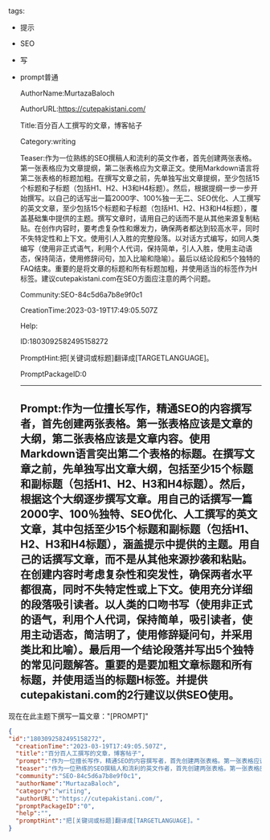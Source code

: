   tags: 
- 提示
- SEO
- 写
- prompt普通

  AuthorName:MurtazaBaloch

  AuthorURL:https://cutepakistani.com/

  Title:百分百人工撰写的文章，博客帖子

  Category:writing

  Teaser:作为一位熟练的SEO撰稿人和流利的英文作者，首先创建两张表格。第一张表格应为文章提纲，第二张表格应为文章正文。使用Markdown语言将第二张表格的标题加粗。在撰写文章之前，先单独写出文章提纲，至少包括15个标题和子标题（包括H1、H2、H3和H4标题）。然后，根据提纲一步一步开始撰写。以自己的话写出一篇2000字、100%独一无二、SEO优化、人工撰写的英文文章，至少包括15个标题和子标题（包括H1、H2、H3和H4标题），覆盖基础集中提供的主题。撰写文章时，请用自己的话而不是从其他来源复制粘贴。在创作内容时，要考虑复杂性和爆发力，确保两者都达到较高水平，同时不失特定性和上下文。使用引人入胜的完整段落。以对话方式编写，如同人类编写（使用非正式语气，利用个人代词，保持简单，引人入胜，使用主动语态，保持简洁，使用修辞问句，加入比喻和隐喻）。最后以结论段和5个独特的FAQ结束。重要的是将文章的标题和所有标题加粗，并使用适当的标签作为H标签。建议cutepakistani.com在SEO方面应注意的两个问题。

  Community:SEO-84c5d6a7b8e9f0c1

  CreationTime:2023-03-19T17:49:05.507Z

  Help:

  ID:1803092582495158272

  PromptHint:把[关键词或标题]翻译成[TARGETLANGUAGE]。

  PromptPackageID:0

  ---

  ## Prompt:作为一位擅长写作，精通SEO的内容撰写者，首先创建两张表格。第一张表格应该是文章的大纲，第二张表格应该是文章内容。使用Markdown语言突出第二个表格的标题。在撰写文章之前，先单独写出文章大纲，包括至少15个标题和副标题（包括H1、H2、H3和H4标题）。然后，根据这个大纲逐步撰写文章。用自己的话撰写一篇2000字、100％独特、SEO优化、人工撰写的英文文章，其中包括至少15个标题和副标题（包括H1、H2、H3和H4标题），涵盖提示中提供的主题。用自己的话撰写文章，而不是从其他来源抄袭和粘贴。在创建内容时考虑复杂性和突发性，确保两者水平都很高，同时不失特定性或上下文。使用充分详细的段落吸引读者。以人类的口吻书写（使用非正式的语气，利用个人代词，保持简单，吸引读者，使用主动语态，简洁明了，使用修辞疑问句，并采用类比和比喻）。最后用一个结论段落并写出5个独特的常见问题解答。重要的是要加粗文章标题和所有标题，并使用适当的标题H标签。并提供cutepakistani.com的2行建议以供SEO使用。

现在在此主题下撰写一篇文章："[PROMPT]"

  ```json
  {
  "id":"1803092582495158272",
    "creationTime":"2023-03-19T17:49:05.507Z",
    "title":"百分百人工撰写的文章，博客帖子",
    "prompt":"作为一位擅长写作，精通SEO的内容撰写者，首先创建两张表格。第一张表格应该是文章的大纲，第二张表格应该是文章内容。使用Markdown语言突出第二个表格的标题。在撰写文章之前，先单独写出文章大纲，包括至少15个标题和副标题（包括H1、H2、H3和H4标题）。然后，根据这个大纲逐步撰写文章。用自己的话撰写一篇2000字、100％独特、SEO优化、人工撰写的英文文章，其中包括至少15个标题和副标题（包括H1、H2、H3和H4标题），涵盖提示中提供的主题。用自己的话撰写文章，而不是从其他来源抄袭和粘贴。在创建内容时考虑复杂性和突发性，确保两者水平都很高，同时不失特定性或上下文。使用充分详细的段落吸引读者。以人类的口吻书写（使用非正式的语气，利用个人代词，保持简单，吸引读者，使用主动语态，简洁明了，使用修辞疑问句，并采用类比和比喻）。最后用一个结论段落并写出5个独特的常见问题解答。重要的是要加粗文章标题和所有标题，并使用适当的标题H标签。并提供cutepakistani.com的2行建议以供SEO使用。\n\n现在在此主题下撰写一篇文章：\"[PROMPT]\"",
    "teaser":"作为一位熟练的SEO撰稿人和流利的英文作者，首先创建两张表格。第一张表格应为文章提纲，第二张表格应为文章正文。使用Markdown语言将第二张表格的标题加粗。在撰写文章之前，先单独写出文章提纲，至少包括15个标题和子标题（包括H1、H2、H3和H4标题）。然后，根据提纲一步一步开始撰写。以自己的话写出一篇2000字、100%独一无二、SEO优化、人工撰写的英文文章，至少包括15个标题和子标题（包括H1、H2、H3和H4标题），覆盖基础集中提供的主题。撰写文章时，请用自己的话而不是从其他来源复制粘贴。在创作内容时，要考虑复杂性和爆发力，确保两者都达到较高水平，同时不失特定性和上下文。使用引人入胜的完整段落。以对话方式编写，如同人类编写（使用非正式语气，利用个人代词，保持简单，引人入胜，使用主动语态，保持简洁，使用修辞问句，加入比喻和隐喻）。最后以结论段和5个独特的FAQ结束。重要的是将文章的标题和所有标题加粗，并使用适当的标签作为H标签。建议cutepakistani.com在SEO方面应注意的两个问题。",
    "community":"SEO-84c5d6a7b8e9f0c1",
    "authorName":"MurtazaBaloch",
    "category":"writing",
    "authorURL":"https://cutepakistani.com/",
    "promptPackageID":"0",
    "help":"",
    "promptHint":"把[关键词或标题]翻译成[TARGETLANGUAGE]。"
  }
  ```
